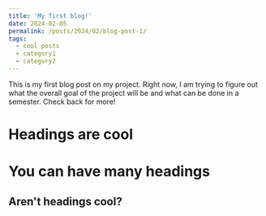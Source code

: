 ```yaml
---
title: 'My first blog!'
date: 2024-02-05
permalink: /posts/2024/02/blog-post-1/
tags:
  - cool posts
  - category1
  - category2
---
```


This is my first blog post on my project. Right now, I am trying to figure out what the overall goal of the project will be and what can be done in a semester. Check back for more!

Headings are cool
======

You can have many headings
======

Aren't headings cool?
------